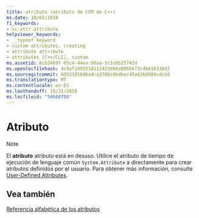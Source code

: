 ```yaml
---
title: atributo (atributo de COM de C++)
ms.date: 10/03/2018
f1_keywords:
- vc-attr.attribute
helpviewer_keywords:
- __typeof keyword
- custom attributes, creating
- attribute attribute
- attributes [C++/CLI], custom
ms.assetid: 8cb3489f-65c4-44ea-b0aa-3c3c6b15741d
ms.openlocfilehash: 4c9af2491518112425668a0856473cd8418338d3
ms.sourcegitcommit: 6052185696adca270bc9bdbec45a626dd89cdcdd
ms.translationtype: MT
ms.contentlocale: es-ES
ms.lasthandoff: 10/31/2018
ms.locfileid: "50668798"
---
```

# <a name="attribute"></a>Atributo

> [!NOTE]
> El **atributo** atributo está en desuso.  Utilice el atributo de tiempo de ejecución de lenguaje común `System.Attribute` a directamente para crear atributos definidos por el usuario. Para obtener más información, consulte [User-Defined Attributes](../user-defined-attributes-cpp-component-extensions.md).

## <a name="see-also"></a>Vea también

[Referencia alfabética de los atributos](attributes-alphabetical-reference.md)
